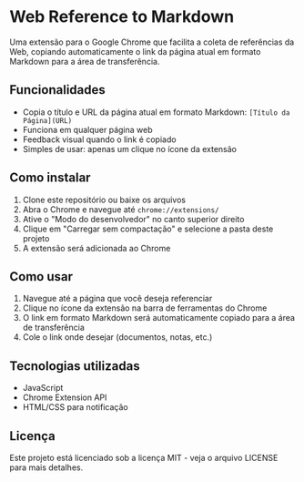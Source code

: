 # Web Reference to Markdown

Uma extensão para o Google Chrome que facilita a coleta de referências da Web, copiando automaticamente o link da página atual em formato Markdown para a área de transferência.

## Funcionalidades

- Copia o título e URL da página atual em formato Markdown: `[Título da Página](URL)`
- Funciona em qualquer página web
- Feedback visual quando o link é copiado
- Simples de usar: apenas um clique no ícone da extensão

## Como instalar

1. Clone este repositório ou baixe os arquivos
2. Abra o Chrome e navegue até `chrome://extensions/`
3. Ative o "Modo do desenvolvedor" no canto superior direito
4. Clique em "Carregar sem compactação" e selecione a pasta deste projeto
5. A extensão será adicionada ao Chrome

## Como usar

1. Navegue até a página que você deseja referenciar
2. Clique no ícone da extensão na barra de ferramentas do Chrome
3. O link em formato Markdown será automaticamente copiado para a área de transferência
4. Cole o link onde desejar (documentos, notas, etc.)

## Tecnologias utilizadas

- JavaScript
- Chrome Extension API
- HTML/CSS para notificação

## Licença

Este projeto está licenciado sob a licença MIT - veja o arquivo LICENSE para mais detalhes.
